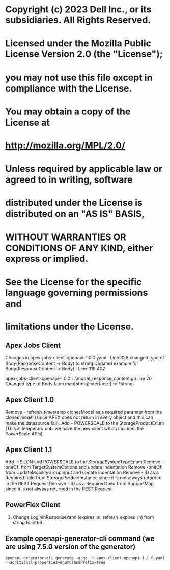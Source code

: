 # Copyright (c) 2023 Dell Inc., or its subsidiaries. All Rights Reserved.
#
# Licensed under the Mozilla Public License Version 2.0 (the "License");
# you may not use this file except in compliance with the License.
# You may obtain a copy of the License at
#
#     http://mozilla.org/MPL/2.0/
#
#
# Unless required by applicable law or agreed to in writing, software
# distributed under the License is distributed on an "AS IS" BASIS,
# WITHOUT WARRANTIES OR CONDITIONS OF ANY KIND, either express or implied.
# See the License for the specific language governing permissions and
# limitations under the License.

## Apex Jobs Client 
Changes in apex-jobs-client-openapi-1.0.0.yaml : 
Line 328 changed type of Body(ResponseContent -> Body) to string
Updated example for Body(ResponseContent -> Body) : Line 318,402

apex-jobs-client-openapi-1.0.0 : .\model_response_content.go line 26 Changed type of Body from map[string]interface{} to *string

## Apex Client 1.0

Remove - refresh_timestamp clonesModel as a required paramter from the clones model (since APEX does not return in every object and this can make the datasource fail). 
Add - POWERSCALE to the StorageProductEnum (This is temperary until we have the new client which includes the PowerScale APIs)

## Apex Client 1.1

Add - ISILON and POWERSCALE to the StorageSystemTypeEnum
Remove -oneOf: from TargetSystemOptions and update indentation
Remove -oneOf: from UpdateMobilityGroupInput and update indentation
Remove - ID as a Required field from StorageProductInstance since it is not always returned in the REST Request
Remove - ID as a Required field from SupportMap since it is not always returned in the REST Request

## PowerFlex Client
 
1. Change LogininResponseYaml (expires_in, refresh_expires_in) from string to int64


## Example openapi-generator-cli command (we are using 7.5.0 version of the generator)
```
openapi-generator-cli generate -g go -i apex-client-openapi-1.1.0.yaml --additional-properties=enumClassPrefix=true
```